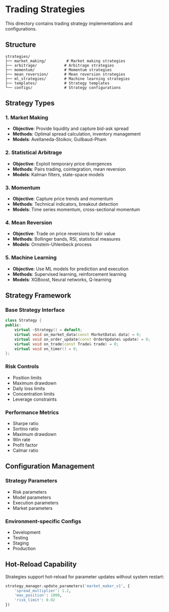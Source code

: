 # Trading Strategies

This directory contains trading strategy implementations and configurations.

## Structure

```
strategies/
├── market_making/         # Market making strategies
├── arbitrage/            # Arbitrage strategies
├── momentum/             # Momentum strategies
├── mean_reversion/       # Mean reversion strategies
├── ml_strategies/        # Machine learning strategies
├── templates/            # Strategy templates
└── configs/              # Strategy configurations
```

## Strategy Types

### 1. Market Making
- **Objective**: Provide liquidity and capture bid-ask spread
- **Methods**: Optimal spread calculation, inventory management
- **Models**: Avellaneda-Stoikov, Guilbaud-Pham

### 2. Statistical Arbitrage
- **Objective**: Exploit temporary price divergences
- **Methods**: Pairs trading, cointegration, mean reversion
- **Models**: Kalman filters, state-space models

### 3. Momentum
- **Objective**: Capture price trends and momentum
- **Methods**: Technical indicators, breakout detection
- **Models**: Time series momentum, cross-sectional momentum

### 4. Mean Reversion
- **Objective**: Trade on price reversions to fair value
- **Methods**: Bollinger bands, RSI, statistical measures
- **Models**: Ornstein-Uhlenbeck process

### 5. Machine Learning
- **Objective**: Use ML models for prediction and execution
- **Methods**: Supervised learning, reinforcement learning
- **Models**: XGBoost, Neural networks, Q-learning

## Strategy Framework

### Base Strategy Interface
```cpp
class Strategy {
public:
    virtual ~Strategy() = default;
    virtual void on_market_data(const MarketData& data) = 0;
    virtual void on_order_update(const OrderUpdate& update) = 0;
    virtual void on_trade(const Trade& trade) = 0;
    virtual void on_timer() = 0;
};
```

### Risk Controls
- Position limits
- Maximum drawdown
- Daily loss limits
- Concentration limits
- Leverage constraints

### Performance Metrics
- Sharpe ratio
- Sortino ratio
- Maximum drawdown
- Win rate
- Profit factor
- Calmar ratio

## Configuration Management

### Strategy Parameters
- Risk parameters
- Model parameters
- Execution parameters
- Market parameters

### Environment-specific Configs
- Development
- Testing
- Staging
- Production

## Hot-Reload Capability

Strategies support hot-reload for parameter updates without system restart:

```python
strategy_manager.update_parameters('market_maker_v1', {
    'spread_multiplier': 1.2,
    'max_position': 1000,
    'risk_limit': 0.02
})
```
